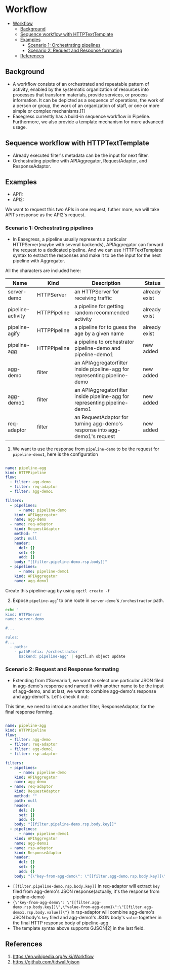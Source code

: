 # Workflow

- [Workflow](#workflow)
  - [Background](#background)
  - [Sequence workflow with HTTPTextTemplate](#sequence-workflow-with-httptexttemplate)
  - [Examples](#examples)
    - [Scenario 1: Orchestrating pipelines](#scenario-1-orchestrating-pipelines)
    - [Scenario 2: Request and Response formating](#scenario-2-request-and-response-formating)
  - [References](#references)

## Background

* A workflow consists of an orchestrated and repeatable pattern of activity, enabled by the systematic organization of resources into processes that transform materials, provide services, or process information. It can be depicted as a sequence of operations, the work of a person or group, the work of an organization of staff, or one or more simple or complex mechanisms.[1]
* Easegress currently has a build-in sequence workflow in Pipeline. Furthermore, we also provide a template mechanism for more advanced usage.

## Sequence workflow with HTTPTextTemplate

* Already executed filter's metadata can be the input for next filter.
* Orchestrating pipeline with APIAggregator, RequestAdaptor, and ResponseAdaptor.


## Examples
* API1:
* API2:

We want to request this two APIs in one request, futher more, we will take API1's response as the API2's request.


### Scenario 1: Orchestrating pipelines 

* In Easegress, a pipeline usually represents a particular HTTPServer(maybe with several backends), APIAggregator can forward the request to a dedicated pipeline. And we can use HTTPTextTemplate syntax to extract the responses and make it to be the input for the next pipeline with Aggregator.

All the characters are included here:

| Name              | Kind         | Description                                                                | Status        |
| ----------------- | ------------ | -------------------------------------------------------------------------- | ------------- |
| server-demo       | HTTPServer   | an HTTPServer for receiving traffic                                        | already exist |
| pipeline-activity | HTTPPipeline | a pipeline for getting random recommended activity                         | already exist |
| pipeline-agify    | HTTPPipeline | a pipeline for to guess the age by a given name                            | already exist |
| pipeline-agg      | HTTPPipeline | a pipeline to orchestrator pipeline-demo and pipeline-demo1                | new added     |
| agg-demo          | filter       | an APIAggregatorfilter inside pipeline-agg for representing pipeline-demo  | new added     |
| agg-demo1         | filter       | an APIAggregatorfilter inside pipeline-agg for representing pipeline-demo1 | new added     |
| req-adaptor       | filter       | an RequestAdaptor for turning agg-demo's response into agg-demo1's request | new added     |

1. We want to use the response from `pipeline-demo` to be the request for `pipeline-demo1`, here is the configuration

``` yaml

name: pipeline-agg
kind: HTTPPipeline
flow:
  - filter: agg-demo
  - filter: req-adaptor
  - filter: agg-demo1

filters:
  - pipelines:
      - name: pipeline-demo
    kind: APIAggregator
    name: agg-demo
  - name: req-adaptor
    kind: RequestAdaptor
    method: ""
    path: null
    header:
      del: {}
      set: {}
      add: {}
    body: "[[filter.pipeline-demo.rsp.body]]"
  - pipelines:
      - name: pipeline-demo1
    kind: APIAggregator
    name: agg-demo1

```

Create this pipeline-agg by using `egctl create -f `

2. Expose `pipeline-agg`' to one route in `server-demo`'s `/orchestractor` path.

``` bash
echo '
kind: HTTPServer
name: server-demo

#...

rules:
#...
  - paths:
    - pathPrefix: /orchestractor
      backend: pipeline-agg' | egctl.sh object update

```

### Scenario 2: Request and Response formating

* Extending from #Scenario 1, we want to select one particular JSON filed in agg-demo's response and named it with another name to be the input of agg-demo, and at last, we want to combine agg-demo's response and agg-demo1's. Let's check it out:

This time, we need to introduce another filter, ResponseAdaptor, for the final response forming.

``` yaml

name: pipeline-agg
kind: HTTPPipeline
flow:
  - filter: agg-demo
  - filter: req-adaptor
  - filter: agg-demo1
  - filter: rsp-adaptor

filters:
  - pipelines:
      - name: pipeline-demo
    kind: APIAggregator
    name: agg-demo
  - name: req-adaptor
    kind: RequestAdaptor
    method: ""
    path: null
    header:
      del: {}
      set: {}
      add: {}
    body: "[[filter.pipeline-demo.rsp.body.key]]"
  - pipelines:
      - name: pipeline-demo1
    kind: APIAggregator
    name: agg-demo1
  - name: rsp-adaptor
    kind: ResponseAdaptor
    header:
      del: {}
      set: {}
      add: {}
    body: "{\"key-from-agg-demo\": \"[[filter.agg-demo.rsp.body.key]]\",\"value-from-agg-demo1\":\"[[filter.agg-demo1.rsp.body.value]]\"}"

```

* `[[filter.pipeline-demo.rsp.body.key]]` in req-adaptor will extract `key` filed from agg-demo's JSON response(actually, it's the response from pipeline-demo)
* `{\"key-from-agg-demo\": \"[[filter.agg-demo.rsp.body.key]]\",\"value-from-agg-demo1\":\"[[filter.agg-demo1.rsp.body.value]]\"}` in rsp-adaptor will combine agg-demo's JSON body's `key` filed and agg-demo1's JSON body's `value` together in the final HTTP response body of pipeline-agg
* The template syntax above supports GJSON[2] in the last field.

## References

1. https://en.wikipedia.org/wiki/Workflow
2. https://github.com/tidwall/gjson
